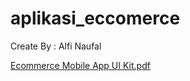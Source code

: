 # aplikasi_eccomerce


Create By : Alfi Naufal



[Ecommerce Mobile App UI Kit.pdf](https://github.com/alfigest/Belanjaboss_App/files/8849924/Ecommerce.Mobile.App.UI.Kit.pdf)
